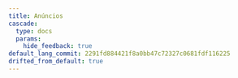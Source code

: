 ```yaml
---
title: Anúncios
cascade:
  type: docs
  params:
    hide_feedback: true
default_lang_commit: 2291fd884421f8a0bb47c72327c0681fdf116225
drifted_from_default: true
---
```

